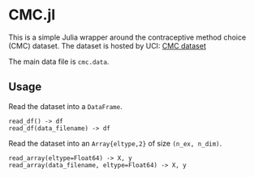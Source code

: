 # CMC.jl

This is a simple Julia wrapper around the contraceptive method choice (CMC) dataset.  The dataset is hosted by UCI: [CMC dataset](https://archive.ics.uci.edu/ml/datasets/Contraceptive+Method+Choice)

The main data file is `cmc.data`.

## Usage
Read the dataset into a `DataFrame`.
```
read_df() -> df
read_df(data_filename) -> df
```

Read the dataset into an `Array{eltype,2}` of size `(n_ex, n_dim)`.
```
read_array(eltype=Float64) -> X, y
read_array(data_filename, eltype=Float64) -> X, y
```

